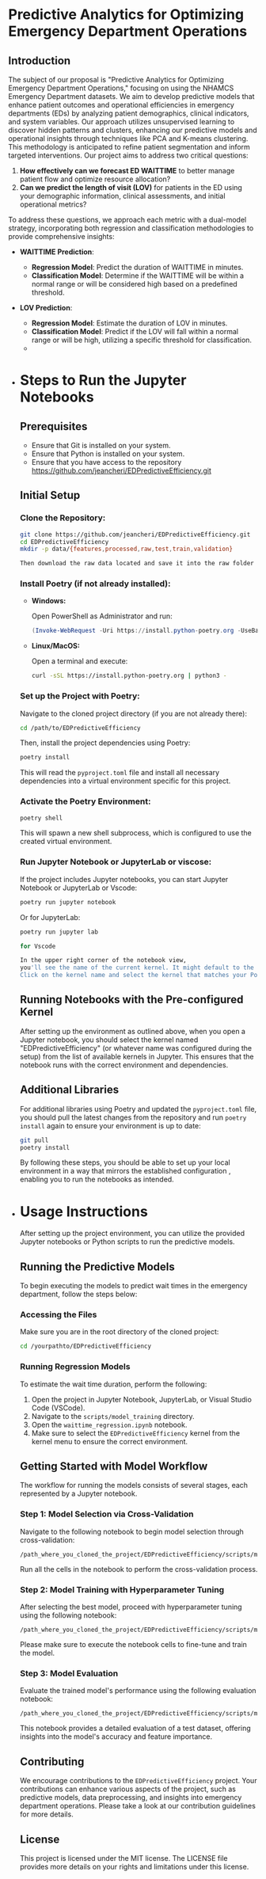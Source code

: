 # Predictive Analytics for Optimizing Emergency Department Operations

## Introduction

The subject of our proposal is "Predictive Analytics for Optimizing Emergency Department Operations," focusing on using the NHAMCS Emergency Department datasets. We aim to develop predictive models that enhance patient outcomes and operational efficiencies in emergency departments (EDs) by analyzing patient demographics, clinical indicators, and system variables. Our approach utilizes unsupervised learning to discover hidden patterns and clusters, enhancing our predictive models and operational insights through techniques like PCA and K-means clustering. This methodology is anticipated to refine patient segmentation and inform targeted interventions. Our project aims to address two critical questions:

1. **How effectively can we forecast ED WAITTIME** to better manage patient flow and optimize resource allocation?
2.  **Can we predict the length of visit (LOV)** for patients in the ED using your demographic information, clinical assessments, and initial operational metrics?

To address these questions, we approach each metric with a dual-model strategy, incorporating both regression and classification methodologies to provide comprehensive insights:

- **WAITTIME Prediction**:
  - **Regression Model**: Predict the duration of WAITTIME in minutes.
  - **Classification Model**: Determine if the WAITTIME will be within a normal range or will be considered high based on a predefined threshold.
  
- **LOV Prediction**:
  
  - **Regression Model**: Estimate the duration of LOV in minutes.
  - **Classification Model**: Predict if the LOV will fall within a normal range or will be high, utilizing a specific threshold for classification.
  - 
  
- # Steps to Run the Jupyter Notebooks
  
  ## Prerequisites
  
  - Ensure that Git is installed on your system.
  - Ensure that Python is installed on your system.
  - Ensure that you have access to the repository https://github.com/jeancheri/EDPredictiveEfficiency.git
  
  ## Initial Setup
  
  ### Clone the Repository:
  
  ```bash
  git clone https://github.com/jeancheri/EDPredictiveEfficiency.git
  cd EDPredictiveEfficiency
  mkdir -p data/{features,processed,raw,test,train,validation}
  
  Then download the raw data located and save it into the raw folder located inside data folder
  
  ```
  
  ### Install Poetry (if not already installed):
  
  - **Windows:**
  
    Open PowerShell as Administrator and run:
  
    ```powershell
    (Invoke-WebRequest -Uri https://install.python-poetry.org -UseBasicParsing).Content | python -
    ```
  
  - **Linux/MacOS:**
  
    Open a terminal and execute:
  
    ```bash
    curl -sSL https://install.python-poetry.org | python3 -
    ```
  
  ### Set up the Project with Poetry:
  
  Navigate to the cloned project directory (if you are not already there):
  
  ```bash
  cd /path/to/EDPredictiveEfficiency
  ```
  
  Then, install the project dependencies using Poetry:
  
  ```bash
  poetry install
  ```
  
  This will read the `pyproject.toml` file and install all necessary dependencies into a virtual environment specific for this project.
  
  ### Activate the Poetry Environment:
  
  ```bash
  poetry shell
  ```
  
  This will spawn a new shell subprocess, which is configured to use the created virtual environment.
  
  ### Run Jupyter Notebook or JupyterLab or viscose:
  
  If the project includes Jupyter notebooks, you can start Jupyter Notebook or JupyterLab or Vscode:
  
  ```bash
  poetry run jupyter notebook
  ```
  
  Or for JupyterLab:
  
  ```bash
  poetry run jupyter lab
  
  for Vscode
  
  In the upper right corner of the notebook view, 
  you'll see the name of the current kernel. It might default to the one VSCode detected.
  Click on the kernel name and select the kernel that matches your Poetry environment — it should be named after the project, such as "EDPredictiveEfficiency".
  ```
  
  
  
  ## Running Notebooks with the Pre-configured Kernel
  
  After setting up the environment as outlined above, when you open a Jupyter notebook, you should select the kernel named "EDPredictiveEfficiency" (or whatever name was configured during the setup) from the list of available kernels in Jupyter. This ensures that the notebook runs with the correct environment and dependencies.
  
  ## Additional Libraries
  
  For additional libraries using Poetry and updated the `pyproject.toml` file, you should pull the latest changes from the repository and run `poetry install` again to ensure your environment is up to date:
  
  ```bash
  git pull
  poetry install
  ```
  
  By following these steps, you should be able to set up your local environment in a way that mirrors the established configuration , enabling you to run the notebooks as intended. 
  
- # Usage Instructions
  
  After setting up the project environment, you can utilize the provided Jupyter notebooks or Python scripts to run the predictive models.
  
  ## Running the Predictive Models
  
  To begin executing the models to predict wait times in the emergency department, follow the steps below:
  
  ### Accessing the Files
  
  Make sure you are in the root directory of the cloned project:
  
  ```bash
  cd /yourpathto/EDPredictiveEfficiency
  ```
  
  ### Running Regression Models
  
  To estimate the wait time duration, perform the following:
  
  1. Open the project in Jupyter Notebook, JupyterLab, or Visual Studio Code (VSCode).
  2. Navigate to the `scripts/model_training` directory.
  3. Open the `waittime_regression.ipynb` notebook.
  4. Make sure to select the `EDPredictiveEfficiency` kernel from the kernel menu to ensure the correct environment.
  
  ## Getting Started with Model Workflow
  
  The workflow for running the models consists of several stages, each represented by a Jupyter notebook.
  
  ### Step 1: Model Selection via Cross-Validation
  
  Navigate to the following notebook to begin model selection through cross-validation:
  
  ```plaintext
  /path_where_you_cloned_the_project/EDPredictiveEfficiency/scripts/model_training/waittime_regression.ipynb
  ```
  
  Run all the cells in the notebook to perform the cross-validation process.
  
  ### Step 2: Model Training with Hyperparameter Tuning
  
  After selecting the best model, proceed with hyperparameter tuning using the following notebook:
  
  ```plaintext
  /path_where_you_cloned_the_project/EDPredictiveEfficiency/scripts/model_hyperparameter_tuning/waittime_regression_hyperparameter_tuning.ipynb
  ```
  
  Please make sure to execute the notebook cells to fine-tune and train the model.
  
  ### Step 3: Model Evaluation
  
  Evaluate the trained model's performance using the following evaluation notebook:
  
  ```plaintext
  /path_where_you_cloned_the_project/EDPredictiveEfficiency/scripts/model_evaluation/waittime_regression_final_evaluation.ipynb
  ```
  
  This notebook provides a detailed evaluation of a test dataset, offering insights into the model's accuracy and feature importance.
  
  
  
  ## Contributing
  
  We encourage contributions to the `EDPredictiveEfficiency` project. Your contributions can enhance various aspects of the project, such as predictive models, data preprocessing, and insights into emergency department operations. Please take a look at our contribution guidelines for more details.
  
  ## License
  
  This project is licensed under the MIT license. The LICENSE file provides more details on your rights and limitations under this license.
